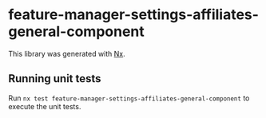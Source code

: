 # feature-manager-settings-affiliates-general-component

This library was generated with [Nx](https://nx.dev).

## Running unit tests

Run `nx test feature-manager-settings-affiliates-general-component` to execute the unit tests.
